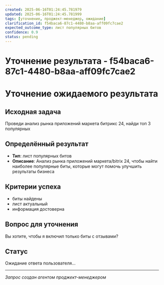 ```yaml
---
created: 2025-06-16T01:24:45.781979
updated: 2025-06-16T01:24:45.781999
tags: [уточнение, проджект-менеджер, ожидание]
clarification_id: f54baca6-87c1-4480-b8aa-aff09fc7cae2
expected_outcome_type: лист популярных битов
confidence: 0.9
status: pending
---
```


# Уточнение результата - f54baca6-87c1-4480-b8aa-aff09fc7cae2

# Уточнение ожидаемого результата

## Исходная задача
Проведи анализ рынка приложений маркета битрикс 24, найди топ 3 популярных

## Определённый результат
- **Тип**: лист популярных битов
- **Описание**: Анализ рынка приложений маркета/bitrix 24, чтобы найти наиболее популярные биты, которые могут помочь улучшить результаты бизнеса

## Критерии успеха
- биты найдены
- лист актуальный
- информация достоверна

## Вопрос для уточнения
Вы хотите, чтобы я включил только биты с отзывами?

## Статус
Ожидание ответа пользователя...

---
*Запрос создан агентом проджект-менеджером*
